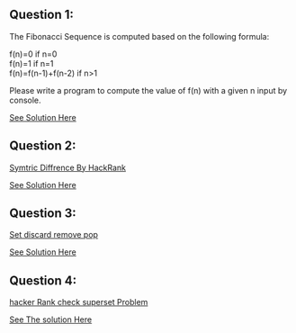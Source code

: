 Question 1:
--------------
The Fibonacci Sequence is computed based on the following formula:  

f(n)=0 if n=0  
f(n)=1 if n=1  
f(n)=f(n-1)+f(n-2) if n>1  

Please write a program to compute the value of f(n) with a given n input by console.  

[See Solution Here](https://github.com/Avi-1996/100DaysCodeChallenge/new/master/100DayCode/Day41/Ques1.py)

Question 2:
-------------

[Symtric Diffrence By HackRank](https://www.hackerrank.com/challenges/symmetric-difference/problem)

[See Solution Here](https://github.com/Avi-1996/100DaysCodeChallenge/new/master/100DayCode/Day41/Ques2.py)

Question 3:
-----------------
[Set discard remove pop](https://www.hackerrank.com/challenges/py-set-discard-remove-pop/problem?h_r=next-challenge&h_v=zen)

[See Solution Here](https://github.com/Avi-1996/100DaysCodeChallenge/new/master/100DayCode/Day41/Ques3.py)

Question 4:
--------------
[hacker Rank check superset Problem](https://www.hackerrank.com/challenges/py-check-strict-superset/problem)

[See The solution Here](https://github.com/Avi-1996/100DaysCodeChallenge/new/master/100DayCode/Day41/Ques4.py)
